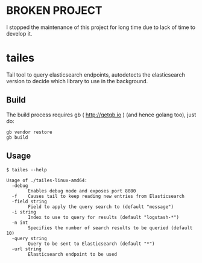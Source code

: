 BROKEN PROJECT
======
I stopped the maintenance of this project for long time due to lack of time to develop it.

tailes
=======

Tail tool to query elasticsearch endpoints, autodetects the elasticsearch version to decide which library to use in the background.

Build
-----
The build process requires gb ( http://getgb.io ) (and hence golang too), just do:

```
gb vendor restore
gb build
```

Usage
-----
```
$ tailes --help

Usage of ./tailes-linux-amd64:
  -debug
    	Enables debug mode and exposes port 8080
  -f	Causes tail to keep reading new entries from Elasticsearch
  -field string
    	Field to apply the query search to (default "message")
  -i string
    	Index to use to query for results (default "logstash-*")
  -n int
    	Specifies the number of search results to be queried (default 10)
  -query string
    	Query to be sent to Elasticsearch (default "*")
  -url string
    	Elasticsearch endpoint to be used
```
